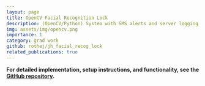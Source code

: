 ```yaml
---
layout: page
title: OpenCV Facial Recognition Lock
description: (OpenCV/Python) System with SMS alerts and server logging for unauthorized entry attempts.
img: assets/img/opencv.png
importance: 1
category: grad work
github: rothej/jh_facial_recog_lock
related_publications: true
---
```


**For detailed implementation, setup instructions, and functionality, see the [GitHub repository](https://github.com/rothej/jh_facial_recog_lock).**